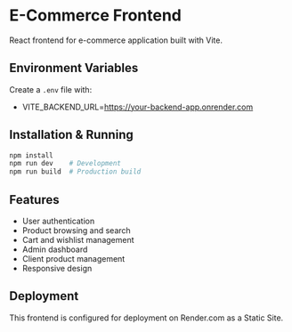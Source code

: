 # E-Commerce Frontend

React frontend for e-commerce application built with Vite.

## Environment Variables

Create a `.env` file with:
- VITE_BACKEND_URL=https://your-backend-app.onrender.com

## Installation & Running

```bash
npm install
npm run dev    # Development
npm run build  # Production build
```

## Features

- User authentication
- Product browsing and search
- Cart and wishlist management
- Admin dashboard
- Client product management
- Responsive design

## Deployment

This frontend is configured for deployment on Render.com as a Static Site.
